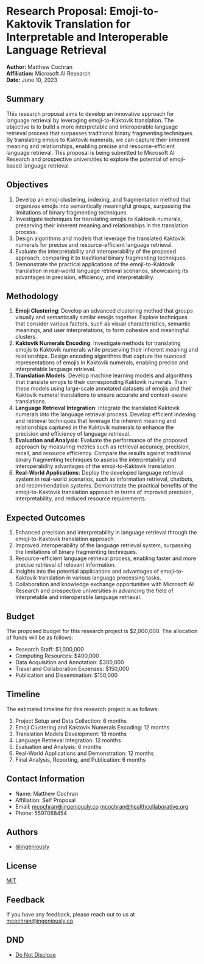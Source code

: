 
# Research Proposal: Emoji-to-Kaktovik Translation for Interpretable and Interoperable Language Retrieval

**Author:** Matthew Cochran  
**Affiliation:** Microsoft AI Research  
**Date:** June 10, 2023

## Summary

This research proposal aims to develop an innovative approach for language retrieval by leveraging emoji-to-Kaktovik translation. The objective is to build a more interpretable and interoperable language retrieval process that surpasses traditional binary fragmenting techniques. By translating emojis to Kaktovik numerals, we can capture their inherent meaning and relationships, enabling precise and resource-efficient language retrieval. This proposal is being submitted to Microsoft AI Research and prospective universities to explore the potential of emoji-based language retrieval.

## Objectives

1. Develop an emoji clustering, indexing, and fragmentation method that organizes emojis into semantically meaningful groups, surpassing the limitations of binary fragmenting techniques.
2. Investigate techniques for translating emojis to Kaktovik numerals, preserving their inherent meaning and relationships in the translation process.
3. Design algorithms and models that leverage the translated Kaktovik numerals for precise and resource-efficient language retrieval.
4. Evaluate the interpretability and interoperability of the proposed approach, comparing it to traditional binary fragmenting techniques.
5. Demonstrate the practical applications of the emoji-to-Kaktovik translation in real-world language retrieval scenarios, showcasing its advantages in precision, efficiency, and interpretability.

## Methodology

1. **Emoji Clustering**: Develop an advanced clustering method that groups visually and semantically similar emojis together. Explore techniques that consider various factors, such as visual characteristics, semantic meanings, and user interpretations, to form cohesive and meaningful clusters.
2. **Kaktovik Numerals Encoding**: Investigate methods for translating emojis to Kaktovik numerals while preserving their inherent meaning and relationships. Design encoding algorithms that capture the nuanced representations of emojis in Kaktovik numerals, enabling precise and interpretable language retrieval.
3. **Translation Models**: Develop machine learning models and algorithms that translate emojis to their corresponding Kaktovik numerals. Train these models using large-scale annotated datasets of emojis and their Kaktovik numeral translations to ensure accurate and context-aware translations.
4. **Language Retrieval Integration**: Integrate the translated Kaktovik numerals into the language retrieval process. Develop efficient indexing and retrieval techniques that leverage the inherent meaning and relationships captured in the Kaktovik numerals to enhance the precision and efficiency of language retrieval.
5. **Evaluation and Analysis**: Evaluate the performance of the proposed approach by measuring metrics such as retrieval accuracy, precision, recall, and resource efficiency. Compare the results against traditional binary fragmenting techniques to assess the interpretability and interoperability advantages of the emoji-to-Kaktovik translation.
6. **Real-World Applications**: Deploy the developed language retrieval system in real-world scenarios, such as information retrieval, chatbots, and recommendation systems. Demonstrate the practical benefits of the emoji-to-Kaktovik translation approach in terms of improved precision, interpretability, and reduced resource requirements.

## Expected Outcomes

1. Enhanced precision and interpretability in language retrieval through the emoji-to-Kaktovik translation approach.
2. Improved interoperability of the language retrieval system, surpassing the limitations of binary fragmenting techniques.
3. Resource-efficient language retrieval process, enabling faster and more precise retrieval of relevant information.
4. Insights into the potential applications and advantages of emoji-to-Kaktovik translation in various language processing tasks.
5. Collaboration and knowledge exchange opportunities with Microsoft AI Research and prospective universities in advancing the field of interpretable and interoperable language retrieval.

## Budget

The proposed budget for this research project is $2,000,000. The allocation of funds will be as follows:

- Research Staff: $1,000,000
- Computing Resources: $400,000
- Data Acquisition and Annotation: $300,000
- Travel and Collaboration Expenses: $150,000
- Publication and Dissemination: $150,000

## Timeline

The estimated timeline for this research project is as follows:

1. Project Setup and Data Collection: 6 months
2. Emoji Clustering and Kaktovik Numerals Encoding: 12 months
3. Translation Models Development: 18 months
4. Language Retrieval Integration: 12 months
5. Evaluation and Analysis: 6 months
6. Real-World Applications and Demonstration: 12 months
7. Final Analysis, Reporting, and Publication: 6 months

## Contact Information

- Name: Matthew Cochran
- Affiliation: Self Proposal
- Email: mcochran@ingeniously.co <or> mcochran@healthcollaborative.org
- Phone: 5597088454

## Authors

- [@ingeniously](https://www.github.com/ingeniously)


## License

[MIT](https://choosealicense.com/licenses/mit/)


## Feedback

If you have any feedback, please reach out to us at mcochran@ingeniously.co


## DND
- [Do Not Disclose](formswift.com/self-serve-recipient-builder?documentType=ct-B4xeaFmL9W9xc3SfNPKaa2JMsdHcGFHd)
